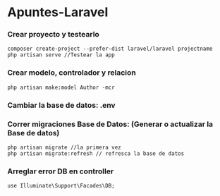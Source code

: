 # Apuntes-Laravel

### Crear proyecto y testearlo
```
composer create-project --prefer-dist laravel/laravel projectname
php artisan serve //Testear la app
```
### Crear modelo, controlador y relacion
```
php artisan make:model Author -mcr
```
### Cambiar la base de datos: .env
### Correr migraciones Base de Datos: (Generar o actualizar la Base de datos)
```
php artisan migrate //la primera vez
php artisan migrate:refresh // refresca la base de datos
```


### Arreglar error DB en controller
```
use Illuminate\Support\Facades\DB;
```

